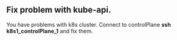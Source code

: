 ## Fix problem with kube-api.

You have problems with k8s cluster.
Connect to controlPlane  **ssh  k8s1_controlPlane_1** and fix them.

